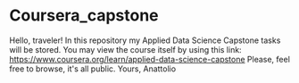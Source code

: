 # Coursera_capstone
Hello, traveler!
In this repository my Applied Data Science Capstone tasks will be stored.
You may view the course itself by using this link: https://www.coursera.org/learn/applied-data-science-capstone
Please, feel free to browse, it's all public.
Yours,
Anattolio
